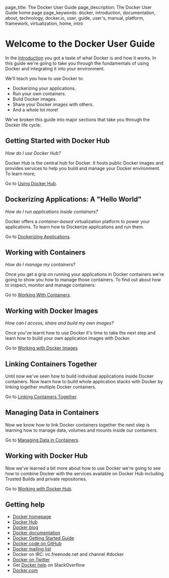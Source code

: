 page_title: The Docker User Guide
page_description: The Docker User Guide home page
page_keywords: docker, introduction, documentation, about, technology, docker.io, user, guide, user's, manual, platform, framework, virtualization, home, intro

# Welcome to the Docker User Guide

In the [Introduction](/) you got a taste of what Docker is and how it
works. In this guide we're going to take you through the fundamentals of
using Docker and integrating it into your environment.

We’ll teach you how to use Docker to:

* Dockerizing your applications.
* Run your own containers.
* Build Docker images.
* Share your Docker images with others.
* And a whole lot more!

We've broken this guide into major sections that take you through
the Docker life cycle:

## Getting Started with Docker Hub

*How do I use Docker Hub?*

Docker Hub is the central hub for Docker. It hosts public Docker images
and provides services to help you build and manage your Docker
environment. To learn more;

Go to [Using Docker Hub](/userguide/dockerhub).

## Dockerizing Applications: A "Hello World"

*How do I run applications inside containers?*

Docker offers a *container-based* virtualization platform to power your
applications. To learn how to Dockerize applications and run them.

Go to [Dockerizing Applications](/userguide/dockerizing).

## Working with Containers

*How do I manage my containers?*

Once you get a grip on running your applications in Docker containers
we're going to show you how to manage those containers. To find out
about how to inspect, monitor and manage containers:

Go to [Working With Containers](/userguide/usingdocker).

## Working with Docker Images

*How can I access, share and build my own images?*

Once you've learnt how to use Docker it's time to take the next step and
learn how to build your own application images with Docker.

Go to [Working with Docker Images](/userguide/dockerimages)

## Linking Containers Together

Until now we've seen how to build individual applications inside Docker
containers. Now learn how to build whole application stacks with Docker
by linking together multiple Docker containers.

Go to [Linking Containers Together](/userguide/dockerlinks).

## Managing Data in Containers

Now we know how to link Docker containers together the next step is
learning how to manage data, volumes and mounts inside our containers.

Go to [Managing Data in Containers](/userguide/dockervolumes).

## Working with Docker Hub

Now we've learned a bit more about how to use Docker we're going to see
how to combine Docker with the services available on Docker Hub including
Trusted Builds and private repositories.

Go to [Working with Docker Hub](/userguide/dockerrepos).

## Getting help

* [Docker homepage](http://www.docker.io/)
* [Docker Hub](https://hub.docker.com)
* [Docker blog](http://blog.docker.io/)
* [Docker documentation](http://docs.docker.io/)
* [Docker Getting Started Guide](http://www.docker.io/gettingstarted/)
* [Docker code on GitHub](https://github.com/dotcloud/docker)
* [Docker mailing
  list](https://groups.google.com/forum/#!forum/docker-user)
* Docker on IRC: irc.freenode.net and channel #docker
* [Docker on Twitter](http://twitter.com/docker)
* Get [Docker help](http://stackoverflow.com/search?q=docker) on
  StackOverflow
* [Docker.com](http://www.docker.com/)

